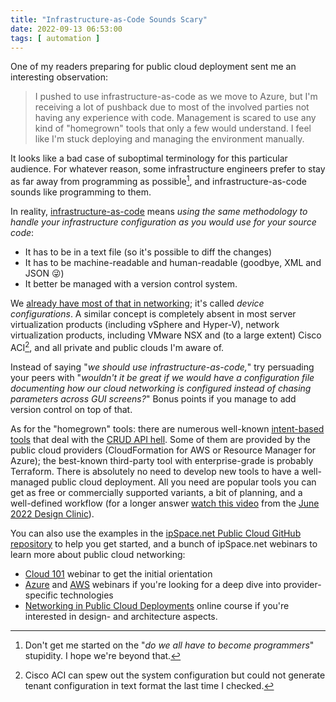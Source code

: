 ```yaml
---
title: "Infrastructure-as-Code Sounds Scary"
date: 2022-09-13 06:53:00
tags: [ automation ]
---
```

One of my readers preparing for public cloud deployment sent me an interesting observation:

> I pushed to use infrastructure-as-code as we move to Azure, but I'm receiving a lot of pushback due to most of the involved parties not having any experience with code. Management is scared to use any kind of "homegrown" tools that only a few would understand. I feel like I'm stuck deploying and managing the environment manually.

It looks like a bad case of suboptimal terminology for this particular audience. For whatever reason, some infrastructure engineers prefer to stay as far away from programming as possible[^NP], and infrastructure-as-code sounds like programming to them.
<!--more-->
[^NP]: Don't get me started on the "_do we all have to become programmers_" stupidity. I hope we're beyond that.

In reality, [infrastructure-as-code](https://www.ipspace.net/kb/tag/network-infrastructure-as-code.html) means _using the same methodology to handle your infrastructure configuration as you would use for your source code_:

* It has to be in a text file (so it's possible to diff the changes)
* It has to be machine-readable and human-readable (goodbye, XML and JSON 😜)
* It better be managed with a version control system.

We [already have most of that in networking](https://blog.ipspace.net/2018/09/network-infrastructure-as-code-is.html); it's called _device configurations_. A similar concept is completely absent in most server virtualization products (including vSphere and Hyper-V), network virtualization products, including VMware NSX and (to a large extent) Cisco ACI[^ACI], and all private and public clouds I'm aware of.

[^ACI]: Cisco ACI can spew out the system configuration but could not generate tenant configuration in text format the last time I checked.

Instead of saying "_we should use infrastructure-as-code,_" try persuading your peers with "_wouldn't it be great if we would have a configuration file documenting how our cloud networking is configured instead of chasing parameters across GUI screens?_" Bonus points if you manage to add version control on top of that.

As for the "homegrown" tools: there are numerous well-known [intent-based tools](https://blog.ipspace.net/2018/09/infrastructure-as-code-tools.html) that deal with the [CRUD API hell](https://blog.ipspace.net/2018/09/infrastructure-as-code-netconf-and-rest.html). Some of them are provided by the public cloud providers (CloudFormation for AWS or Resource Manager for Azure); the best-known third-party tool with enterprise-grade is probably Terraform. There is absolutely no need to develop new tools to have a well-managed public cloud deployment. All you need are popular tools you can get as free or commercially supported variants, a bit of planning, and a well-defined workflow (for a longer answer [watch this video](https://my.ipspace.net/bin/get/Design/22.06.05%20-%20Tools%20for%20Enterprise%20Public%20Cloud%20Deployments.mp4?doccode=Design) from the [June 2022 Design Clinic](https://www.ipspace.net/IpSpace.net_Design_Clinic)). 

You can also use the examples in the [ipSpace.net Public Cloud GitHub repository](https://github.com/ipspace/pubcloud) to help you get started, and a bunch of ipSpace.net webinars to learn more about public cloud networking:

* [Cloud 101](https://www.ipspace.net/Introduction_to_Cloud_Computing) webinar to get the initial orientation
* [Azure](https://www.ipspace.net/Microsoft_Azure_Networking) and [AWS](https://www.ipspace.net/Amazon_Web_Services_Networking) webinars if you're looking for a deep dive into provider-specific technologies
* [Networking in Public Cloud Deployments](https://www.ipspace.net/PubCloud/) online course if you're interested in design- and architecture aspects.
